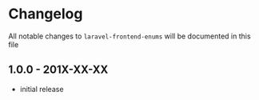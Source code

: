 # Changelog

All notable changes to `laravel-frontend-enums` will be documented in this file

## 1.0.0 - 201X-XX-XX

- initial release
